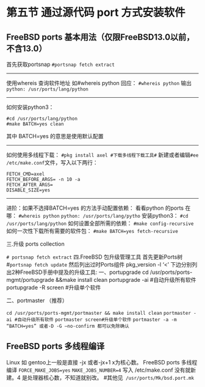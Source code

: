 # 第五节 通过源代码 port 方式安装软件

## FreeBSD ports 基本用法（仅限FreeBSD13.0以前，不含13.0） <a href="freebsdports-ji-ben-yong-fa" id="freebsdports-ji-ben-yong-fa"></a>

首先获取portsnap
`#portsnap fetch extract`

***

使用whereis 查询软件地址
如#whereis python 回应：
`#whereis python`
输出
`python: /usr/ports/lang/python`

***

如何安装python3：
```
#cd /usr/ports/lang/python
#make BATCH=yes clean
```
其中 BATCH=yes 的意思是使用默认配置

***

如何使用多线程下载：
`#pkg install axel #下载多线程下载工具#`
新建或者编辑`#ee /etc/make.conf`文件，写入以下两行：
```
FETCH_CMD=axel
FETCH_BEFORE_ARGS= -n 10 -a
FETCH_AFTER_ARGS=
DISABLE_SIZE=yes
```
***

进阶：如果不选择BATCH=yes 的方法手动配置依赖：
看看python 的ports 在哪：
`#whereis python`
`python: /usr/ports/lang/pytho`
安装python3：
`#cd /usr/ports/lang/python`
如何设置全部所需的依赖：
`#make config-recursive`
如何一次性下载所有需要的软件包：
`#make BATCH=yes fetch-recursive`

三.升级 ports collection

`# portsnap fetch extract`
四.FreeBSD 包升级管理工具
首先更新Ports树
\#`portsnap fetch update`
然后列出过时Ports组件
pkg\_version -l ‘<’
下边分别列出2种FreeBSD手册中提及的升级工具:
一、portupgrade
cd /usr/ports/ports-mgmt/portupgrade &&make install clean
portupgrade -ai #自动升级所有软件
portupgrade -R screen #升级单个软件

二、portmaster （推荐）

`cd /usr/ports/ports-mgmt/portmaster && make install clean`
`portmaster -ai #自动升级所有软件`
`portmaster screen#升级单个软件`
`portmaster -a -m “BATCH=yes” 或者-D -G –no-confirm 都可以免除确认`

## FreeBSD ports 多线程编译

Linux 如 gentoo上一般是直接 -jx 或者-jx+1 x为核心数。
FreeBSD ports 多线程编译
`FORCE_MAKE_JOBS=yes`
`MAKE_JOBS_NUMBER=4`
写入 /etc/make.conf
没有就新建。4 是处理器核心数，不知道就别改。
#其他见` /usr/ports/Mk/bsd.port.mk`
